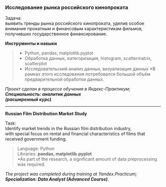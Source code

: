 ### **Исследование рынка российского кинопроката**

Задача:\
выявить тренды рынка российского кинопроката, уделив особое внимание прокатным и финансовым характеристикам фильмов,\
получивших государственное финансирование. 

**Инструменты и навыки**
> - Python, pandas, matplotlib.pyplot
> - Обработка данных, категоризация, histogram,  scattermatrix, scatterplot
> - Исследовательский анализ данных, визуализация данных
*В рамках этого исследования потребовался большой объём предварительной обработки данных.

*Проект сделан в процессе обучения в Яндекс-Практикум;\
**Специальность: аналитик данных\
(расширенный курс)**.*
_________________________________

**Russian Film Distribution Market Study**

Task:\
Identify market trends in the Russian film distribution industry,\
with special focus on rental and financial characteristics of films that received government funding.

>Language: Python\
Libraries: **pandas, matplotlib.pyplot**\
*As part of the research, a significant amount of data preprocessing was required.

*The project was completed during training at Yandex.Practicum;\
**Specialization: Data Analyst (Advanced Course)**.*

